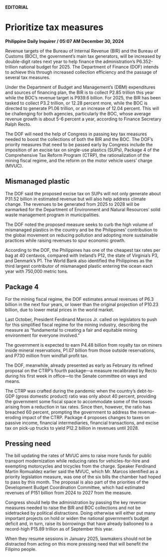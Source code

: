 **EDITORIAL**

# Prioritize tax measures

****Philippine Daily Inquirer / 05:07 AM December 30, 2024****

Revenue targets of the Bureau of Internal Revenue (BIR) and the Bureau of Customs (BOC), the government’s main tax generators, will be increased by double-digit rates next year to help finance the administration’s P6.352-trillion national budget for 2025. The Department of Finance (DOF) intends to achieve this through increased collection efficiency and the passage of several tax measures.

Under the Department of Budget and Management’s (DBM) expenditures and sources of financing plan, the BIR is to collect P2.85 trillion this year while the BOC’s revenue target is P939.6 billion. For 2025, the BIR has been tasked to collect P3.2 trillion, or 12.28 percent more, while the BOC is directed to generate P1.06 trillion, or an increase of 12.04 percent. This will be challenging for both agencies, particularly the BOC, whose average revenue growth is about 5-6 percent a year, according to Finance Secretary Ralph Recto.

The DOF will need the help of Congress in passing key tax measures needed to boost the collections of both the BIR and the BOC. The DOF’s priority measures that need to be passed early by Congress include the imposition of an excise tax on single-use plastics (SUPs), Package 4 of the Comprehensive Tax Reform Program (CTRP), the rationalization of the mining fiscal regime, and the reform on the motor vehicle users’ charge (MVUC).

## Mismanaged plastic

The DOF said the proposed excise tax on SUPs will not only generate about P31.52 billion in estimated revenue but will also help address climate change. The revenues to be generated from 2025 to 2028 will be earmarked for the Department of Environment and Natural Resources’ solid waste management program in municipalities.

The DOF noted the proposed measure seeks to curb the high volume of mismanaged plastics in the country and be the Philippines’ contribution to the global movement on reducing pollution and adopting more sustainable practices while raising revenues to spur economic growth.

According to the DOF, the Philippines has one of the cheapest tax rates per bag at 40 centavos, compared with Ireland’s P12, the state of Virginia’s P3, and Denmark’s P1. The World Bank also identified the Philippines as the third largest contributor of mismanaged plastic entering the ocean each year with 750,000 metric tons.

## Package 4

For the mining fiscal regime, the DOF estimates annual revenues of P6.3 billion in the next four years, or lower than the original projection of P10.23 billion, due to lower metal prices in the world market.

Last October, President Ferdinand Marcos Jr. called on legislators to push for this simplified fiscal regime for the mining industry, describing the measure as “fundamental to creating a fair and equitable mining environment for everyone involved.”

The government is expected to earn P4.48 billion from royalty tax on miners inside mineral reservations, P1.07 billion from those outside reservations, and P730 million from windfall profit tax.

The DOF, meanwhile, already presented as early as February its refined proposal on the CTRP’s fourth package—a measure recalibrated by Recto during his first week in office—to the Senate committee on ways and means.

The CTRP was crafted during the pandemic when the country’s debt-to-GDP (gross domestic product) ratio was only about 40 percent, providing the government some fiscal space to accommodate some of the losses arising from a reduction in tax rates. Since then, however, the ratio has breached 60 percent, prompting the government to address the revenue-eroding impact of the CTRP. Package 4 proposes changes to taxes on passive income, financial intermediaries, financial transactions, and excise tax on pick-up trucks to yield P12.2 billion in revenues until 2028.

## Pressing need

The bill updating the rates of MVUC aims to raise more funds for public transport modernization while reducing rates for vehicles-for-hire and exempting motorcycles and tricycles from the charge. Speaker Ferdinand Martin Romualdez earlier said the MVUC, which Mr. Marcos identified as a priority legislation measure, was one of the six bills the chamber had hoped to pass by this month. The proposal is also part of the priorities of the Development Budget Coordination Committee, which had estimated revenues of P151 billion from 2024 to 2027 from the measure.

Congress should help the administration by passing the key revenue measures needed to raise the BIR and BOC collections and not be sidetracked by political distractions. Doing otherwise will either put many important projects on hold or widen the national government’s budget deficit and, in turn, raise its borrowings that have already ballooned to a record-high P15.89 trillion as of September this year.

When they resume sessions in January 2025, lawmakers should not be distracted from acting on this more pressing need that will benefit the Filipino people.
